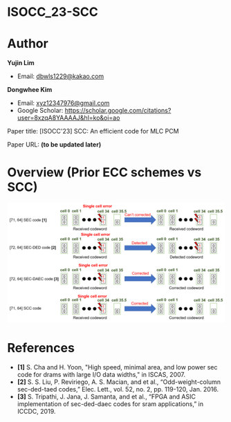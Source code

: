 # ISOCC_23-SCC

# Author

**Yujin Lim**
- Email: dbwls1229@kakao.com

**Dongwhee Kim**
- Email: xyz12347976@gmail.com
- Google Scholar: https://scholar.google.com/citations?user=8xzqA8YAAAAJ&hl=ko&oi=ao

Paper title: [ISOCC'23] SCC: An efficient code for MLC PCM

Paper URL: **(to be updated later)**

# Overview (Prior ECC schemes vs SCC)
![A comparison of the four ECC schemes](https://github.com/xyz123479/ISOCC_23-SCC/blob/main/SCC.png)

# References
- **[1]** S. Cha and H. Yoon, "High speed, minimal area, and low power sec code for drams with large I/O data widths," in ISCAS, 2007.
- **[2]** S. S. Liu, P. Reviriego, A. S. Macian, and et al., “Odd-weight-column sec-ded-taed codes,” Elec. Lett., vol. 52, no. 2, pp. 119-120, Jan. 2016.
- **[3]**	S. Tripathi, J. Jana, J. Samanta, and et al., “FPGA and ASIC implementation of sec-ded-daec codes for sram applications,” in ICCDC, 2019.
